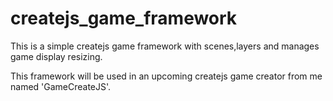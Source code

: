 createjs_game_framework
=======================

This is a simple createjs game framework with scenes,layers and manages game display resizing.

This framework will be used in an upcoming createjs game creator from me named 'GameCreateJS'.


